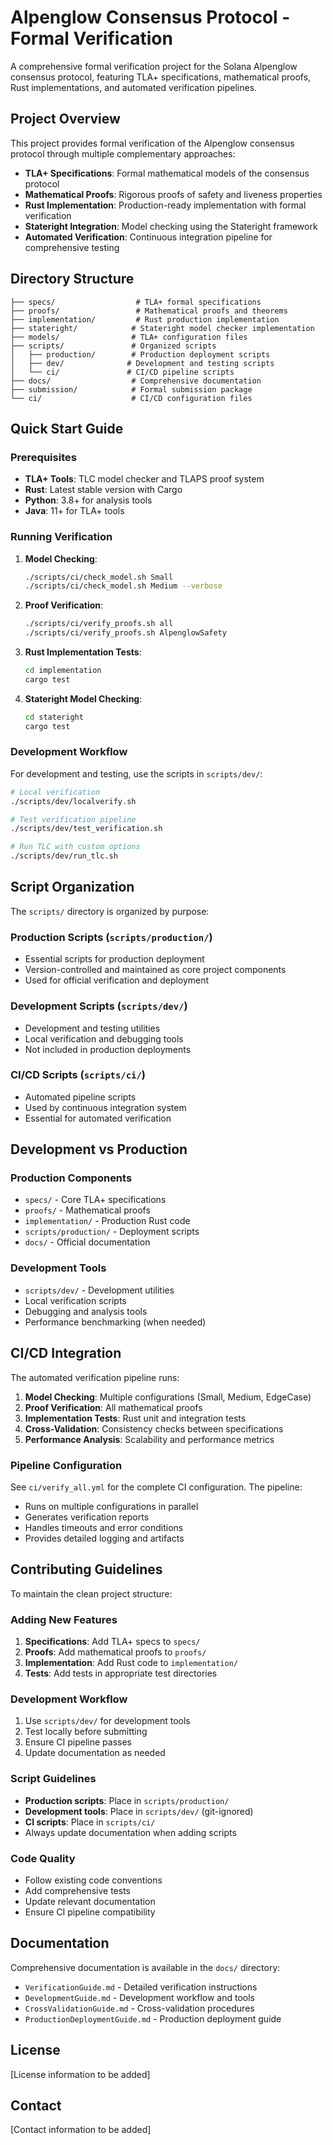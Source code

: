 <!-- Author: Ayush Srivastava -->

# Alpenglow Consensus Protocol - Formal Verification

A comprehensive formal verification project for the Solana Alpenglow consensus protocol, featuring TLA+ specifications, mathematical proofs, Rust implementations, and automated verification pipelines.

## Project Overview

This project provides formal verification of the Alpenglow consensus protocol through multiple complementary approaches:

- **TLA+ Specifications**: Formal mathematical models of the consensus protocol
- **Mathematical Proofs**: Rigorous proofs of safety and liveness properties
- **Rust Implementation**: Production-ready implementation with formal verification
- **Stateright Integration**: Model checking using the Stateright framework
- **Automated Verification**: Continuous integration pipeline for comprehensive testing

## Directory Structure

```
├── specs/                  # TLA+ formal specifications
├── proofs/                 # Mathematical proofs and theorems
├── implementation/         # Rust production implementation
├── stateright/            # Stateright model checker implementation
├── models/                # TLA+ configuration files
├── scripts/               # Organized scripts
│   ├── production/        # Production deployment scripts
│   ├── dev/              # Development and testing scripts
│   └── ci/               # CI/CD pipeline scripts
├── docs/                  # Comprehensive documentation
├── submission/            # Formal submission package
└── ci/                    # CI/CD configuration files
```

## Quick Start Guide

### Prerequisites

- **TLA+ Tools**: TLC model checker and TLAPS proof system
- **Rust**: Latest stable version with Cargo
- **Python**: 3.8+ for analysis tools
- **Java**: 11+ for TLA+ tools

### Running Verification

1. **Model Checking**:
   ```bash
   ./scripts/ci/check_model.sh Small
   ./scripts/ci/check_model.sh Medium --verbose
   ```

2. **Proof Verification**:
   ```bash
   ./scripts/ci/verify_proofs.sh all
   ./scripts/ci/verify_proofs.sh AlpenglowSafety
   ```

3. **Rust Implementation Tests**:
   ```bash
   cd implementation
   cargo test
   ```

4. **Stateright Model Checking**:
   ```bash
   cd stateright
   cargo test
   ```

### Development Workflow

For development and testing, use the scripts in `scripts/dev/`:

```bash
# Local verification
./scripts/dev/localverify.sh

# Test verification pipeline
./scripts/dev/test_verification.sh

# Run TLC with custom options
./scripts/dev/run_tlc.sh
```

## Script Organization

The `scripts/` directory is organized by purpose:

### Production Scripts (`scripts/production/`)
- Essential scripts for production deployment
- Version-controlled and maintained as core project components
- Used for official verification and deployment

### Development Scripts (`scripts/dev/`)
- Development and testing utilities
- Local verification and debugging tools
- Not included in production deployments

### CI/CD Scripts (`scripts/ci/`)
- Automated pipeline scripts
- Used by continuous integration system
- Essential for automated verification

## Development vs Production

### Production Components
- `specs/` - Core TLA+ specifications
- `proofs/` - Mathematical proofs
- `implementation/` - Production Rust code
- `scripts/production/` - Deployment scripts
- `docs/` - Official documentation

### Development Tools
- `scripts/dev/` - Development utilities
- Local verification scripts
- Debugging and analysis tools
- Performance benchmarking (when needed)

## CI/CD Integration

The automated verification pipeline runs:

1. **Model Checking**: Multiple configurations (Small, Medium, EdgeCase)
2. **Proof Verification**: All mathematical proofs
3. **Implementation Tests**: Rust unit and integration tests
4. **Cross-Validation**: Consistency checks between specifications
5. **Performance Analysis**: Scalability and performance metrics

### Pipeline Configuration

See `ci/verify_all.yml` for the complete CI configuration. The pipeline:

- Runs on multiple configurations in parallel
- Generates verification reports
- Handles timeouts and error conditions
- Provides detailed logging and artifacts

## Contributing Guidelines

To maintain the clean project structure:

### Adding New Features

1. **Specifications**: Add TLA+ specs to `specs/`
2. **Proofs**: Add mathematical proofs to `proofs/`
3. **Implementation**: Add Rust code to `implementation/`
4. **Tests**: Add tests in appropriate test directories

### Development Workflow

1. Use `scripts/dev/` for development tools
2. Test locally before submitting
3. Ensure CI pipeline passes
4. Update documentation as needed

### Script Guidelines

- **Production scripts**: Place in `scripts/production/`
- **Development tools**: Place in `scripts/dev/` (git-ignored)
- **CI scripts**: Place in `scripts/ci/`
- Always update documentation when adding scripts

### Code Quality

- Follow existing code conventions
- Add comprehensive tests
- Update relevant documentation
- Ensure CI pipeline compatibility

## Documentation

Comprehensive documentation is available in the `docs/` directory:

- `VerificationGuide.md` - Detailed verification instructions
- `DevelopmentGuide.md` - Development workflow and tools
- `CrossValidationGuide.md` - Cross-validation procedures
- `ProductionDeploymentGuide.md` - Production deployment guide

## License

[License information to be added]

## Contact

[Contact information to be added]
